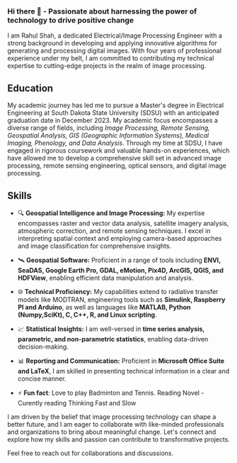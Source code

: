 ### Hi there 👋 - Passionate about harnessing the power of technology to drive positive change

I am Rahul Shah, a dedicated Electrical/Image Processing Engineer with a strong background in developing and applying innovative algorithms for generating and processing digital images. With four years of professional experience under my belt, I am committed to contributing my technical expertise to cutting-edge projects in the realm of image processing.

## Education

My academic journey has led me to pursue a Master's degree in Electrical Engineering at South Dakota State University (SDSU) with an anticipated graduation date in December 2023. My academic focus encompasses a diverse range of fields, including *Image Processing, Remote Sensing, Geospatial Analysis, GIS (Geographic Information Systems), Medical Imaging, Phenology, and Data Analysis*. Through my time at SDSU, I have engaged in rigorous coursework and valuable hands-on experiences, which have allowed me to develop a comprehensive skill set in advanced image processing, remote sensing engineering, optical sensors, and digital image processing.

## Skills

- 🔍 **Geospatial Intelligence and Image Processing:** My expertise encompasses raster and vector data analysis, satellite imagery analysis, atmospheric correction, and remote sensing techniques. I excel in interpreting spatial context and employing camera-based approaches and image classification for comprehensive insights.

- 🛰️ **Geospatial Software:** Proficient in a range of tools including **ENVI, SeaDAS, Google Earth Pro, GDAL, eMotion, Pix4D, ArcGIS, QGIS, and HDFView**, enabling efficient data manipulation and analysis.

- 🌐 **Technical Proficiency:** My capabilities extend to radiative transfer models like MODTRAN, engineering tools such as **Simulink, Raspberry PI and Arduino**, as well as languages like **MATLAB, Python (Numpy,SciKt), C, C++, R, and Linux scripting**.

- 📈 **Statistical Insights:** I am well-versed in **time series analysis, parametric, and non-parametric statistics**, enabling data-driven decision-making.

- 📊 **Reporting and Communication:** Proficient in **Microsoft Office Suite and LaTeX**, I am skilled in presenting technical information in a clear and concise manner.

- ⚡ **Fun fact**: Love to play Badminton and Tennis. Reading Novel - Curently reading Thinking Fast and Slow

I am driven by the belief that image processing technology can shape a better future, and I am eager to collaborate with like-minded professionals and organizations to bring about meaningful change. Let's connect and explore how my skills and passion can contribute to transformative projects.

Feel free to reach out for collaborations and discussions.

